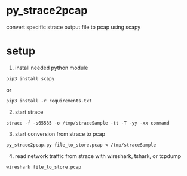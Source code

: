 # py_strace2pcap
convert specific strace output file to pcap using scapy

# setup
1) install needed python module
```console
pip3 install scapy
```
or
```console
pip3 install -r requirements.txt
```
2) start strace
```console
strace -f -s65535 -o /tmp/straceSample -tt -T -yy -xx command
```
3) start conversion from strace to pcap
```console
py_strace2pcap.py file_to_store.pcap < /tmp/straceSample
```
4) read network traffic from strace with wireshark, tshark, or tcpdump
```console
wireshark file_to_store.pcap
```

